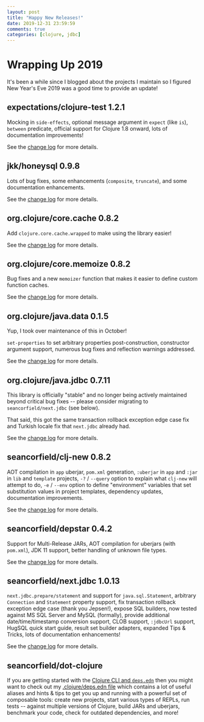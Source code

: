 ```yaml
---
layout: post
title: "Happy New Releases!"
date: 2019-12-31 23:59:59
comments: true
categories: [clojure, jdbc]
---
```

# Wrapping Up 2019

It's been a while since I blogged about the projects I maintain so I figured New Year's Eve 2019 was a good time to provide an update!

## expectations/clojure-test 1.2.1

Mocking in `side-effects`, optional message argument in `expect` (like `is`), `between` predicate, official support for Clojure 1.8 onward, lots of documentation improvements!

See the [change log](https://github.com/clojure-expectations/clojure-test/blob/master/CHANGELOG.md) for more details.

## jkk/honeysql 0.9.8

Lots of bug fixes, some enhancements (`composite`, `truncate`), and some documentation enhancements.

See the [change log](https://github.com/jkk/honeysql/blob/master/CHANGES.md) for more details.

## org.clojure/core.cache 0.8.2

Add `clojure.core.cache.wrapped` to make using the library easier!

See the [change log](https://github.com/clojure/core.cache/blob/master/README.md#change-log) for more details.

## org.clojure/core.memoize 0.8.2

Bug fixes and a new `memoizer` function that makes it easier to define custom function caches.

See the [change log](https://github.com/clojure/core.memoize/blob/master/README.md#change-log) for more details.

## org.clojure/java.data 0.1.5

Yup, I took over maintenance of this in October!

`set-properties` to set arbitrary properties post-construction, constructor argument support, numerous bug fixes and reflection warnings addressed.

See the [change log](https://github.com/clojure/java.data/blob/master/README.md#change-log) for more details.

## org.clojure/java.jdbc 0.7.11

This library is officially "stable" and no longer being actively maintained beyond critical bug fixes -- please consider migrating to `seancorfield/next.jdbc` (see below).

That said, this got the same transaction rollback exception edge case fix and Turkish locale fix that `next.jdbc` already had.

See the [change log](https://github.com/clojure/java.jdbc/blob/master/README.md#change-log) for more details.

## seancorfield/clj-new 0.8.2

AOT compilation in `app` uberjar, `pom.xml` generation, `:uberjar` in `app` and `:jar` in `lib` and `template` projects, `-?` / `--query` option to explain what `clj-new` will attempt to do, `-e` / `--env` option to define "environment" variables that set substitution values in project templates, dependency updates, documentation improvements.

See the [change log](https://github.com/seancorfield/clj-new/blob/master/CHANGELOG.md) for more details.

## seancorfield/depstar 0.4.2

Support for Multi-Release JARs, AOT compilation for uberjars (with `pom.xml`), JDK 11 support, better handling of unknown file types.

See the [change log](https://github.com/seancorfield/depstar#changes) for more details.

## seancorfield/next.jdbc 1.0.13

`next.jdbc.prepare/statement` and support for `java.sql.Statement`, arbitrary `Connection` and `Statement` property support, fix transaction rollback exception edge case (thank you Jepsen!), expose SQL builders, now tested against MS SQL Server and MySQL (formally), provide additional date/time/timestamp conversion support, CLOB support, `:jdbcUrl` support, HugSQL quick start guide, result set builder adapters, expanded Tips & Tricks, lots of documentation enhancements!

See the [change log](https://github.com/seancorfield/next-jdbc/blob/master/CHANGELOG.md) for more details.

## seancorfield/dot-clojure

If you are getting started with the [Clojure CLI and `deps.edn`](https://clojure.org/guides/deps_and_cli) then you might want to check out my [.clojure/deps.edn file](https://github.com/seancorfield/dot-clojure) which contains a lot of useful aliases and hints & tips to get you up and running with a powerful set of composable tools: create new projects, start various types of REPLs, run tests -- against multiple versions of Clojure, build JARs and uberjars, benchmark your code, check for outdated dependencies, and more!
